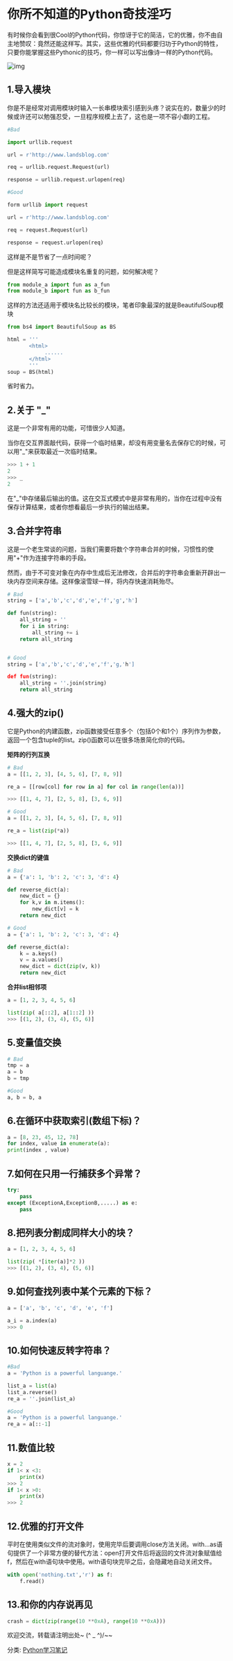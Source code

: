 # 你所不知道的Python奇技淫巧



有时候你会看到很Cool的Python代码，你惊讶于它的简洁，它的优雅，你不由自主地赞叹：竟然还能这样写。其实，这些优雅的代码都要归功于Python的特性，只要你能掌握这些Pythonic的技巧，你一样可以写出像诗一样的Python代码。

![img](https://images2015.cnblogs.com/blog/919328/201608/919328-20160807183908840-259949602.jpg)

## 1.导入模块

你是不是经常对调用模块时输入一长串模块索引感到头疼？说实在的，数量少的时候或许还可以勉强忍受，一旦程序规模上去了，这也是一项不容小觑的工程。

```python
#Bad

import urllib.request

url = r'http://www.landsblog.com'

req = urllib.request.Request(url)

response = urllib.request.urlopen(req)

#Good

form urllib import request 

url = r'http://www.landsblog.com'

req = request.Request(url)

response = request.urlopen(req)
```

这样是不是节省了一点时间呢？

但是这样简写可能造成模块名重复的问题，如何解决呢？

```python
from module_a import fun as a_fun
from module_b import fun as b_fun
```

这样的方法还适用于模块名比较长的模块，笔者印象最深的就是BeautifulSoup模块

```python
from bs4 import BeautifulSoup as BS

html = '''
       <html>
            ......
       </html>
       '''
soup = BS(html)
```

省时省力。

## 2.关于 "_" ##

这是一个非常有用的功能，可惜很少人知道。

当你在交互界面敲代码，获得一个临时结果，却没有用变量名去保存它的时候，可以用"_"来获取最近一次临时结果。

```python
>>> 1 + 1
2
>>> _
2
```

在"_"中存储最后输出的值。这在交互式模式中是非常有用的，当你在过程中没有保存计算结果，或者你想看最后一步执行的输出结果。

## 3.合并字符串

这是一个老生常谈的问题，当我们需要将数个字符串合并的时候，习惯性的使用"+"作为连接字符串的手段。

然而，由于不可变对象在内存中生成后无法修改，合并后的字符串会重新开辟出一块内存空间来存储。这样像滚雪球一样，将内存快速消耗殆尽。

```python
# Bad
string = ['a','b','c','d','e','f','g','h']

def fun(string):
    all_string = ''
    for i in string:
        all_string += i
    return all_string


# Good
string = ['a','b','c','d','e','f','g,'h']

def fun(string):
    all_string = ''.join(string)
    return all_string
```

## 4.强大的zip()

它是Python的内建函数，zip函数接受任意多个（包括0个和1个）序列作为参数，返回一个包含tuple的list。zip()函数可以在很多场景简化你的代码。

**矩阵的行列互换**

```python
# Bad
a = [[1, 2, 3], [4, 5, 6], [7, 8, 9]]

re_a = [[row[col] for row in a] for col in range(len(a))]

>>> [[1, 4, 7], [2, 5, 8], [3, 6, 9]]

# Good
a = [[1, 2, 3], [4, 5, 6], [7, 8, 9]]

re_a = list(zip(*a))

>>> [[1, 4, 7], [2, 5, 8], [3, 6, 9]]
```

**交换dict的键值**

```python
# Bad
a = {'a': 1, 'b': 2, 'c': 3, 'd': 4}

def reverse_dict(a):
    new_dict = {}
    for k,v in m.items():
        new_dict[v] = k
    return new_dict

# Good
a = {'a': 1, 'b': 2, 'c': 3, 'd': 4}

def reverse_dict(a):
    k = a.keys()
    v = a.values()
    new_dict = dict(zip(v, k))
    return new_dict
```

**合并list相邻项**

```python
a = [1, 2, 3, 4, 5, 6]

list(zip( a[::2], a[1::2] ))
>>> [(1, 2), (3, 4), (5, 6)]
```

## 5.变量值交换

```python
# Bad
tmp = a
a = b
b = tmp

#Good
a, b = b, a
```

## 6.在循环中获取索引(数组下标)？

```python
a = [8, 23, 45, 12, 78]
for index, value in enumerate(a):
print(index , value)
```

## 7.如何在只用一行捕获多个异常？

```python
try:
    pass
except (ExceptionA,ExceptionB,.....) as e:
    pass
```

## 8.把列表分割成同样大小的块？

```python
a = [1, 2, 3, 4, 5, 6]

list(zip( *[iter(a)]*2 ))
>>> [(1, 2), (3, 4), (5, 6)]
```

## 9.如何查找列表中某个元素的下标？

```python
a = ['a', 'b', 'c', 'd', 'e', 'f']

a_i = a.index(a)
>>> 0 
```

## 10.如何快速反转字符串？

```python
#Bad
a = 'Python is a powerful languange.'

list_a = list(a)
list_a.reverse()
re_a = ''.join(list_a) 

#Good
a = 'Python is a powerful languange.'
re_a = a[::-1]
```

## 11.数值比较

```python
x = 2
if 1< x <3:
    print(x)
>>> 2
if 1< x >0:
    print(x)
>>> 2
```

## 12.优雅的打开文件

平时在使用类似文件的流对象时，使用完毕后要调用close方法关闭。with…as语句提供了一个非常方便的替代方法：open打开文件后将返回的文件流对象赋值给f，然后在with语句块中使用。with语句块完毕之后，会隐藏地自动关闭文件。

```python
with open('nothing.txt','r') as f:
    f.read()
```

## 13.和你的内存说再见

```python
crash = dict(zip(range(10 **0xA), range(10 **0xA))) 
```

欢迎交流，转载请注明出处~ (^ _ ^)/~~





分类: [Python学习笔记](https://www.cnblogs.com/Lands-ljk/category/810998.html)